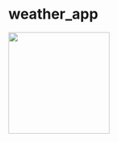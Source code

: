 # weather_app

<img src="https://user-images.githubusercontent.com/83156289/151629680-b8b269a3-bd59-4eb2-828d-78247664fd74.png" width="200">
